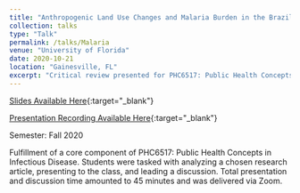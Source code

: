 ```yaml
---
title: "Anthropogenic Land Use Changes and Malaria Burden in the Brazilian Amazon"
collection: talks
type: "Talk"
permalink: /talks/Malaria
venue: "University of Florida"
date: 2020-10-21
location: "Gainesville, FL"
excerpt: "Critical review presented for PHC6517: Public Health Concepts in Infectious Disease"
---
```


[Slides Available Here](http://shalslikesepi.github.io/files/SN_Malaria.pdf){:target="_blank"}    

[Presentation Recording Available Here](https://youtu.be/fARKe7bL3Cs){:target="_blank"}    

Semester: Fall 2020  

Fulfillment of a core component of PHC6517: Public Health Concepts in Infectious Disease. Students were tasked with analyzing a chosen research article, presenting to the class, and leading a discussion. Total presentation and discussion time amounted to 45 minutes and was delivered via Zoom. 

